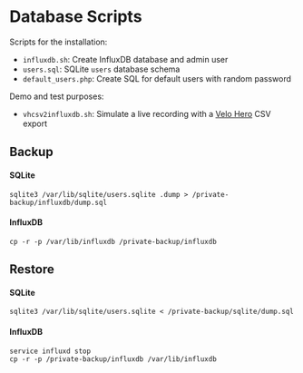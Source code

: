 # Database Scripts

Scripts for the installation:

* `influxdb.sh`: Create InfluxDB database and admin user
* `users.sql`: SQLite `users` database schema
* `default_users.php`: Create SQL for default users with random password


Demo and test purposes:

* `vhcsv2influxdb.sh`: Simulate a live recording with a [Velo Hero](http://www.velohero.com/) CSV export


## Backup

#### SQLite

`sqlite3 /var/lib/sqlite/users.sqlite .dump > /private-backup/influxdb/dump.sql`

#### InfluxDB

`cp -r -p /var/lib/influxdb /private-backup/influxdb`

## Restore

#### SQLite

```
sqlite3 /var/lib/sqlite/users.sqlite < /private-backup/sqlite/dump.sql
```

#### InfluxDB

```
service influxd stop
cp -r -p /private-backup/influxdb /var/lib/influxdb
```